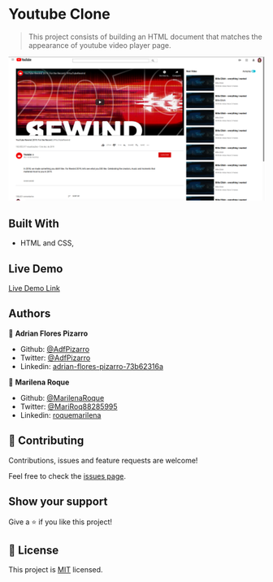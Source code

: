 # Youtube Clone

> This project consists of building an HTML document that matches the appearance of youtube video player page.



![screenshot](./app_screenshot.png)



## Built With

- HTML and CSS,


## Live Demo

[Live Demo Link](https://marilenaroque.github.io/YoutubeProject/)


## Authors

👤 **Adrian Flores Pizarro**

- Github: [@AdfPizarro](https://github.com/AdfPizarro)
- Twitter: [@AdfPizarro](https://twitter.com/adfpizarro)
- Linkedin: [adrian-flores-pizarro-73b62316a](https://www.linkedin.com/in/adrian-flores-pizarro-73b62316a/)

👤 **Marilena Roque**

- Github: [@MarilenaRoque](https://github.com/MarilenaRoque)
- Twitter: [@MariRoq88285995](https://twitter.com/MariRoq88285995)
- Linkedin: [roquemarilena](https://www.linkedin.com/in/roquemarilena/)

## 🤝 Contributing

Contributions, issues and feature requests are welcome!

Feel free to check the [issues page](issues/).

## Show your support

Give a ⭐️ if you like this project!


## 📝 License

This project is [MIT](lic.url) licensed.
